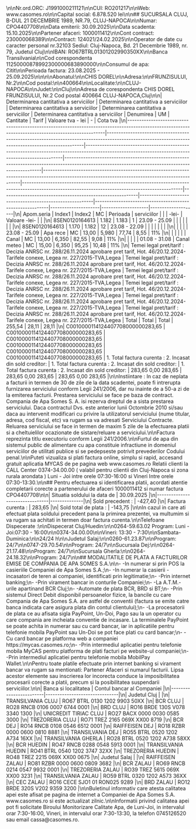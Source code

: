 <!-- image -->\n\nNr.ord.ORC: J1991000211121\n\nCUI: RO201217\n\nWeb: www.casomes.ro\n\nCapital social: 6.878.520 lei\n\n## SUCURSALA CLUJ, B-DUL 21 DECEMBRIE 1989, NR.79, CLUJ-NAPOCA\n\nNumar: CPO4407708\n\nData emiterii: 30.09.2025\n\nData scadenta: 15.10.2025\n\nPartener afaceri: 1000011412\n\nCont contract: 230000068389\n\nContract: 124021/24.02.2025\n\nOperator de date cu caracter personal nr.32103 Sediul: Cluj-Napoca, Bd. 21 Decembrie 1989, nr. 79, Judetul Cluj\n\nIBAN: RO67BTRL01301202990350XX\n\nBanca Transilvania\n\nCod corespondenta 11250000878992300000683890000\n\nConsumul de apa: Citit\n\nPerioada factura: 23.08.2025 - 25.09.2025\n\n<!-- image -->\n\nAbonatul:\n\nCHIS  DOREL\n\nAdresa:\n\nFRUNZISULUI, Nr.2\n\nCod postal:\n\n400664\n\nLocalitate:\n\nCLUJ-NAPOCA\n\nJudet:\n\nCluj\n\nAdresa de corespondenta CHIS DOREL FRUNZISULUI, Nr.2 Cod postal 400664 CLUJ-NAPOCA,Cluj\n\n| Determinarea cantitativa a serviciilor                                                                                                           | Determinarea cantitativa a serviciilor                                                                                                           | Determinarea cantitativa a serviciilor                                                                                                           | Determinarea cantitativa a serviciilor                                                                                                           | Determinarea cantitativa a serviciilor                                                                                                           | Denumirea                                                                                                                                        | UM                                                       | Cantitate                                                | Tarif                                                    | Valoare tva - lei   | -                  | Cota tva           |\n|--------------------------------------------------------------------------------------------------------------------------------------------------|--------------------------------------------------------------------------------------------------------------------------------------------------|--------------------------------------------------------------------------------------------------------------------------------------------------|--------------------------------------------------------------------------------------------------------------------------------------------------|--------------------------------------------------------------------------------------------------------------------------------------------------|--------------------------------------------------------------------------------------------------------------------------------------------------|----------------------------------------------------------|----------------------------------------------------------|----------------------------------------------------------|---------------------|--------------------|--------------------|\n| Apom.seria                                                                                                                                       | Index1                                                                                                                                           | Index2                                                                                                                                           | MC                                                                                                                                               | Perioada                                                                                                                                         | serviciilor                                                                                                                                      |                                                          |                                                          | -lei-                                                    | Valoare -lei-       |                    |                    |\n| 8SEN0120164613                                                                                                                                   | 1.182                                                                                                                                            | 1.183                                                                                                                                            | 1                                                                                                                                                | 23.09 - 25.09                                                                                                                                    |                                                                                                                                                  |                                                          |                                                          |                                                          |                     |                    |                    |\n| 8SEN0120164613                                                                                                                                   | 1.170                                                                                                                                            | 1.182                                                                                                                                            | 12                                                                                                                                               | 23.08 - 22.09                                                                                                                                    |                                                                                                                                                  |                                                          |                                                          |                                                          |                     |                    |                    |\n|                                                                                                                                                  |                                                                                                                                                  |                                                                                                                                                  |                                                                                                                                                  | 23.08 - 25.09                                                                                                                                    | Apa rece                                                                                                                                         | MC                                                       | 13,00                                                    | 5,980                                                    | 77,74               | 8,55               | 11%                |\n|                                                                                                                                                  |                                                                                                                                                  |                                                                                                                                                  |                                                                                                                                                  |                                                                                                                                                  | Canal                                                                                                                                            | MC                                                       | 13,00                                                    | 6,350                                                    | 82,55               | 9,08               | 11%                |\n|                                                                                                                                                  |                                                                                                                                                  |                                                                                                                                                  |                                                                                                                                                  | 01.08 - 31.08                                                                                                                                    | Canal meteo                                                                                                                                      | MC                                                       | 15,00                                                    | 6,350                                                    | 95,25               | 10,48              | 11%                |\n| Temei legal pret/tarif : Decizia ANRSC nr. 288/26.11.2024 aprobare pret tarif, Hot. 46/20.12.2024- Tarifele conexe, Legea nr. 227/2015-TVA,Legea | Temei legal pret/tarif : Decizia ANRSC nr. 288/26.11.2024 aprobare pret tarif, Hot. 46/20.12.2024- Tarifele conexe, Legea nr. 227/2015-TVA,Legea | Temei legal pret/tarif : Decizia ANRSC nr. 288/26.11.2024 aprobare pret tarif, Hot. 46/20.12.2024- Tarifele conexe, Legea nr. 227/2015-TVA,Legea | Temei legal pret/tarif : Decizia ANRSC nr. 288/26.11.2024 aprobare pret tarif, Hot. 46/20.12.2024- Tarifele conexe, Legea nr. 227/2015-TVA,Legea | Temei legal pret/tarif : Decizia ANRSC nr. 288/26.11.2024 aprobare pret tarif, Hot. 46/20.12.2024- Tarifele conexe, Legea nr. 227/2015-TVA,Legea | Temei legal pret/tarif : Decizia ANRSC nr. 288/26.11.2024 aprobare pret tarif, Hot. 46/20.12.2024- Tarifele conexe, Legea nr. 227/2015-TVA,Legea | Total                                                    | Total                                                    | Total                                                    | 255,54              | 28,11              | 28,11              |\n| C0010000114124407708000000283,65                                                                                                                 | C0010000114124407708000000283,65                                                                                                                 | C0010000114124407708000000283,65                                                                                                                 | C0010000114124407708000000283,65                                                                                                                 | C0010000114124407708000000283,65                                                                                                                 | C0010000114124407708000000283,65                                                                                                                 | 1. Total factura curenta : 2. Incasat din sold creditor: | 1. Total factura curenta : 2. Incasat din sold creditor: | 1. Total factura curenta : 2. Incasat din sold creditor: | 283,65 0,00 283,65  | 283,65 0,00 283,65 | 283,65 0,00 283,65 |\n\nInstiintare : In caz de neplata a facturii in termen de 30 de zile de la data scadentei, poate fi intrerupta furnizarea serviciului conform Legii 241/2006, dar nu inainte de a 50-a zi de la emiterea facturii. Prestarea serviciului se face pe baza de contract. Compania de Apa Somes S. A. isi rezerva dreptul de a sista prestarea serviciului. Daca contractul Dvs. este anterior lunii Octombrie 2010 si/sau daca au intervenit modificari cu privire la utilizatorul serviciului (nume titular, adresa, cod fiscal, etc) va rugam sa va adresati Serviciului Contracte. Reluarea serviciului se face in termen de maxim 5 zile de la efectuarea platii si a cheltuielilor ocazionate de sistare/reluare a serviciului.\n\nFactura reprezinta titlu executoriu conform Legii 241/2006.\n\nFurtul de apa din sistemul public de alimentare cu apa constituie infractiune in domeniul serviciilor de utilitati publice si se pedepseste potrivit prevederilor Codului penal.\n\nPuteti vizualiza si plati factura online, simplu si rapid, accesand gratuit aplicatia MYCAS de pe pagina web www.casomes.ro Relatii clienti la CALL Center 0374-34.00.00 ( valabil pentru clientii din Cluj-Napoca si zona rurala arondata ) Luni - Joi intre orele 07:30-16:00 si Vineri Intre orele 07:30-13:30.\n\n## Pentru efectuarea si identificarea platii, acordati atentie completarii corecte a partenerului de afaceri 1000011412 si numar factura CPO4407708\n\n| Situatia soldului la data de   | 30.09.2025   |\n|--------------------------------|--------------|\n| Sold precedent :               | -427,40      |\n| Factura curenta :              | 283,65       |\n| Sold total de plata :          | -143,75      |\n\nIn cazul in care ati efectuat plata soldului precedent pana la primirea prezentei, va multumim si va rugam sa achitati in termen doar factura curenta.\n\nTelefoane Dispecerate :\n\nDispecerat Cluj/Huedin:\n\n0264-59.63.02   Program: Luni - Joi:07:30 - 16:00\n\n0374-34.00.00\n\nVineri: 13:30 - 7:30\n\nSambata-Duminica:\n\n24/24 h\n\nJudetul Salaj:\n\n0260-61.23.87\n\nProgram: 24/7\n\n0747-29.70.54\n\nProgram: 24/7\n\nSucursala Dej:\n\n0264-21.17.48\n\nProgram: 24/7\n\nSucursala Gherla:\n\n0264-24.18.32\n\nProgram: 24/7\n\n## MODALITATILE DE PLATA A FACTURILOR EMISE DE COMPANIA DE APA SOMES S.A.\n\n- -In numerar si prin POS la casieriile Companiei de Apa Somes S.A.;\n- -In numerar la casierii - incasatori de teren ai companiei, identificati prin legitimatie;\n- -Prin internet banking;\n- -Prin virament bancar in conturile Companiei;\n- -La A.T.M.-urile apartinand BCR Cluj;\n- -Automate de plata BCR, BRD si BT;\n- -Prin sistemul Direct Debit disponibil persoanelor fizice, la bancile cu care Compania de Apa Somes S.A. are astfel de conventii (factura se emite catre banca indicata care asigura plata din contul clientului);\n- -La procesatorii de plata ce au afisata sigla PayPoint, Un-Doi, Pago sau la un operator cu care compania are incheiata conventie de incasare. La terminalele PayPoint se poate achita in numerar sau cu card bancar, iar in aplicatiile pentru telefonie mobila PayPoint sau Un-Doi se pot face plati cu card bancar;\n- -Cu card bancar pe platforma web a companiei https://mycas.casomes.ro;\n- -Prin intermediul aplicatiei pentru telefonie mobila MyCAS pentru platforma de plati facturi pe website-ul companiei;\n- -Prin intermediul aplicatiei pentru telefonie mobila MobilPay Wallet.\n\nPentru toate platile efectuate prin internet banking si virament  bancar va rugam sa mentionati: Partener Afaceri si numarul facturii.  Lipsa acestor elemente sau inscrierea lor incorecta conduce la  imposibilitatea procesarii corecte a platii, precum si la posibilitatea suspendarii serviciilor.\n\n| Banca si localitatea   | Contul bancar al Companiei    |\n|------------------------|-------------------------------|\n| Judetul Cluj           |                               |\n| TRANSILVANIA CLUJ      | RO67 BTRL 0130 1202 9903 50XX |\n| BCR CLUJ               | RO28 RNCB 0106 0007 6744 0001 |\n| BRD CLUJ               | RO16 BRDE 130S V078 3340 1300 |\n| UNICREDIT TIRIAC CLUJ  | RO27 BACX 0000 0030 0585 3000 |\n| TREZORERIA CLUJ        | RO71 TREZ 2165 069X XX00 8719 |\n| BCR DEJ                | RO14 RNCB 0108 0546 6512 0001 |\n| RAIFFEISEN DEJ         | RO18 RZBR 0000 0600 0810 8881 |\n| TRANSILVANIA DEJ       | RO55 BTRL 0520 1202 A734 16XX |\n| TRANSILVANIA GHERLA    | RO28 BTRL 0520 1202 A738 58XX |\n| BCR HUEDIN             | RO47 RNCB 0288 0548 5913 0001 |\n| TRANSILVANIA HUEDIN    | RO41 BTRL 0540 1202 3747 32XX |\n| TREZORERIA HUEDIN      | RO48 TREZ 2215 069X XX00 0675 |\n| Judetul Salaj          |                               |\n| RAIFFEISEN ZALAU       | RO81 RZBR 0000 0600 0809 3682 |\n| BCR ZALAU              | RO69 RNCB 0214 0547 9932 0001 |\n| TREZORERIA ZALAU       | RO39 TREZ 5615 069X XX00 3231 |\n| TRANSILVANIA ZALAU     | RO59 BTRL 0320 1202 A573 36XX |\n| CEC ZALAU              | RO16 CECE SJO1 01 RON025 9289 |\n| BRD ZALAU              | RO12 BRDE 320S V202 9359 3200 |\n\nBuletinul informativ care atesta calitatea apei este afisat  pe pagina de internet a Companiei de Apa Somes S.A. www.casomes.ro si este actualizat zilnic.\n\nInformatii privind calitatea apei pot fi solicitate Biroului Monitorizare Calitate Apa, de Luni-Joi, in intervalul orar 7:30-16:00, Vineri, in intervalul orar 7:30-13:30,  la telefon 0745126520 sau email cassa@casomes.ro.
